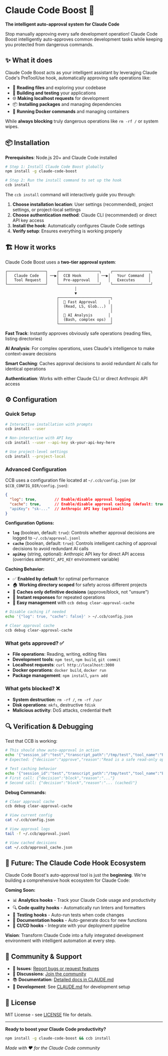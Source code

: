 # Claude Code Boost 🚀

**The intelligent auto-approval system for Claude Code**

Stop manually approving every safe development operation! Claude Code Boost intelligently auto-approves common development tasks while keeping you protected from dangerous commands.

## ✨ What it does

Claude Code Boost acts as your intelligent assistant by leveraging Claude Code's PreToolUse hook, automatically approving safe operations like:
- 📖 **Reading files** and exploring your codebase  
- 🔨 **Building and testing** your applications
- 🌐 **Making localhost requests** for development
- 📦 **Installing packages** and managing dependencies
- 🐳 **Running Docker commands** and managing containers

While **always blocking** truly dangerous operations like `rm -rf /` or system wipes.

## 📦 Installation

**Prerequisites**: Node.js 20+ and Claude Code installed

```bash
# Step 1: Install Claude Code Boost globally
npm install -g claude-code-boost

# Step 2: Run the install command to set up the hook
ccb install
```

The `ccb install` command will interactively guide you through:
1. **Choose installation location**: User settings (recommended), project settings, or project-local settings
2. **Choose authentication method**: Claude CLI (recommended) or direct API key access  
3. **Install the hook**: Automatically configures Claude Code settings
4. **Verify setup**: Ensures everything is working properly

## 🏗️ How it works

Claude Code Boost uses a **two-tier approval system**:

```
┌─────────────────┐    ┌──────────────────┐    ┌─────────────────┐
│   Claude Code   │ ──▶│  CCB Hook       │ ──▶│   Your Command  │
│   Tool Request  │    │  Pre-approval   │    │   Executes      │
└─────────────────┘    └──────────────────┘    └─────────────────┘
                               │
                               ▼
                       ┌───────────────────────┐
                       │  🚀 Fast Approval     │
                       │  (Read, LS, Glob...)  │
                       │                       │
                       │  🤖 AI Analysis       │  
                       │  (Bash, complex ops)  │
                       └───────────────────────┘
```

**Fast Track**: Instantly approves obviously safe operations (reading files, listing directories)

**AI Analysis**: For complex operations, uses Claude's intelligence to make context-aware decisions

**Smart Caching**: Caches approval decisions to avoid redundant AI calls for identical operations

**Authentication**: Works with either Claude CLI or direct Anthropic API access

## ⚙️ Configuration

### Quick Setup
```bash
# Interactive installation with prompts
ccb install --user

# Non-interactive with API key  
ccb install --user --api-key sk-your-api-key-here

# Use project-level settings
ccb install --project-local
```

### Advanced Configuration

CCB uses a configuration file located at `~/.ccb/config.json` (or `$CCB_CONFIG_DIR/config.json`):

```json
{
  "log": true,        // Enable/disable approval logging
  "cache": true,      // Enable/disable approval caching (default: true)  
  "apiKey": "sk-..."  // Anthropic API key (optional)
}
```

**Configuration Options:**

- **`log`** (boolean, default: `true`): Controls whether approval decisions are logged to `~/.ccb/approval.jsonl`
- **`cache`** (boolean, default: `true`): Controls intelligent caching of approval decisions to avoid redundant AI calls
- **`apiKey`** (string, optional): Anthropic API key for direct API access (overrides `ANTHROPIC_API_KEY` environment variable)

**Caching Behavior:**
- ✅ **Enabled by default** for optimal performance
- 🏠 **Working directory scoped** for safety across different projects
- 🎯 **Caches only definitive decisions** (approve/block, not "unsure")
- 🚀 **Instant responses** for repeated operations
- 🧹 **Easy management** with `ccb debug clear-approval-cache`

```bash
# Disable caching if needed
echo '{"log": true, "cache": false}' > ~/.ccb/config.json

# Clear approval cache
ccb debug clear-approval-cache
```

### What gets approved? ✅
- **File operations**: Reading, writing, editing files
- **Development tools**: `npm test`, `npm build`, `git commit`
- **Localhost requests**: `curl http://localhost:3000`
- **Docker operations**: `docker build`, `docker run`
- **Package management**: `npm install`, `yarn add`

### What gets blocked? ❌  
- **System destruction**: `rm -rf /`, `rm -rf /usr`
- **Disk operations**: `mkfs`, destructive `fdisk`
- **Malicious activity**: DoS attacks, credential theft

## 🔍 Verification & Debugging

Test that CCB is working:

```bash
# This should show auto-approval in action
echo '{"session_id":"test","transcript_path":"/tmp/test","tool_name":"Read","tool_input":{"file_path":"/etc/hosts"}}' | ccb auto-approve-tools
# Expected: {"decision":"approve","reason":"Read is a safe read-only operation"}

# Test caching behavior
echo '{"session_id":"test","transcript_path":"/tmp/test","tool_name":"Bash","tool_input":{"command":"rm -rf /"}}' | ccb auto-approve-tools --use-claude-cli
# First call: {"decision":"block","reason":"..."}
# Second call: {"decision":"block","reason":"... (cached)"}
```

**Debug Commands:**
```bash
# Clear approval cache
ccb debug clear-approval-cache

# View current config
cat ~/.ccb/config.json

# View approval logs  
tail -f ~/.ccb/approval.jsonl

# View cached decisions
cat ~/.ccb/approval_cache.json
```

## 🚀 Future: The Claude Code Hook Ecosystem

Claude Code Boost's auto-approval tool is just the **beginning**. We're building a comprehensive hook ecosystem for Claude Code:

**Coming Soon:**
- 📊 **Analytics hooks** - Track your Claude Code usage and productivity  
- 🔍 **Code quality hooks** - Automatically run linters and formatters
- 🧪 **Testing hooks** - Auto-run tests when code changes
- 📝 **Documentation hooks** - Auto-generate docs for new functions
- 🔄 **CI/CD hooks** - Integrate with your deployment pipeline

**Vision**: Transform Claude Code into a fully integrated development environment with intelligent automation at every step.

## 🤝 Community & Support

- 🐛 **Issues**: [Report bugs or request features](https://github.com/yifanzz/claude-code-boost/issues)
- 💬 **Discussions**: [Join the community](https://github.com/yifanzz/claude-code-boost/discussions)  
- 📚 **Documentation**: [Detailed docs in CLAUDE.md](./CLAUDE.md)
- 🔧 **Development**: See [CLAUDE.md](./CLAUDE.md) for development setup

## 📄 License

MIT License - see [LICENSE](LICENSE) file for details.

---

**Ready to boost your Claude Code productivity?** 
```bash
npm install -g claude-code-boost && ccb install
```

*Made with ❤️ for the Claude Code community*
